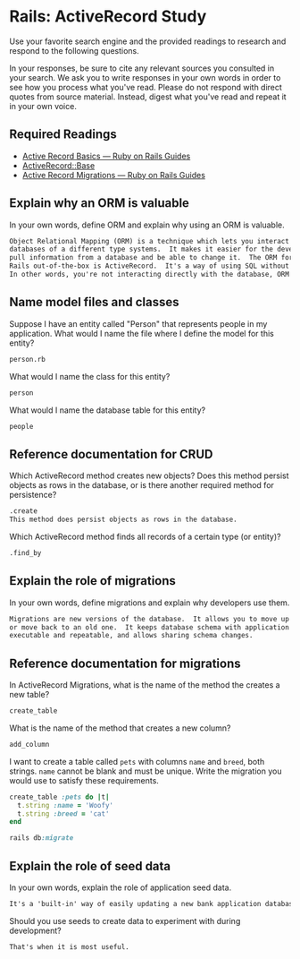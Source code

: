 # Rails: ActiveRecord Study

Use your favorite search engine and the provided readings to research and
respond to the following questions.

In your responses, be sure to cite any relevant sources you consulted in your
search. We ask you to write responses in your own words in order to see how you
process what you've read. Please do not respond with direct quotes from source
material. Instead, digest what you've read and repeat it in your own voice.

## Required Readings

-   [Active Record Basics — Ruby on Rails Guides](http://guides.rubyonrails.org/active_record_basics.html)
-   [ActiveRecord::Base](http://api.rubyonrails.org/classes/ActiveRecord/Base.html)
-   [Active Record Migrations — Ruby on Rails Guides](http://guides.rubyonrails.org/active_record_migrations.html)

## Explain why an ORM is valuable

In your own words, define ORM and explain why using an ORM is valuable.

```md
Object Relational Mapping (ORM) is a technique which lets you interact between
databases of a different type systems.  It makes it easier for the developer to
pull information from a database and be able to change it.  The ORM for Ruby on
Rails out-of-the-box is ActiveRecord.  It's a way of using SQL without SQL statements.
In other words, you're not interacting directly with the database, ORM is for you.
```

## Name model files and classes

Suppose I have an entity called "Person" that represents people in my
application. What would I name the file where I define the model for this
entity?

```md
person.rb
```

What would I name the class for this entity?

```md
person
```

What would I name the database table for this entity?

```md
people
```

## Reference documentation for CRUD

Which ActiveRecord method creates new objects? Does this method persist objects
as rows in the database, or is there another required method for persistence?

```md
.create
This method does persist objects as rows in the database.
```

Which ActiveRecord method finds all records of a certain type (or entity)?

```md
.find_by
```

## Explain the role of migrations

In your own words, define migrations and explain why developers use them.

```md
Migrations are new versions of the database.  It allows you to move up to a new state
or move back to an old one.  It keeps database schema with application code, it's
executable and repeatable, and allows sharing schema changes.
```

## Reference documentation for migrations

In ActiveRecord Migrations, what is the name of the method the creates a new
table?

```md
create_table
```

What is the name of the method that creates a new column?

```md
add_column
```

I want to create a table called `pets` with columns `name` and `breed`, both
strings. `name` cannot be blank and must be unique. Write the migration you
would use to satisfy these requirements.

```ruby
create_table :pets do |t|
  t.string :name = 'Woofy'
  t.string :breed = 'cat'
end

rails db:migrate
```

## Explain the role of seed data

In your own words, explain the role of application seed data.

```md
It's a 'built-in' way of easily updating a new bank application database with Ruby.
```

Should you use seeds to create data to experiment with during development?

```md
That's when it is most useful.
```
